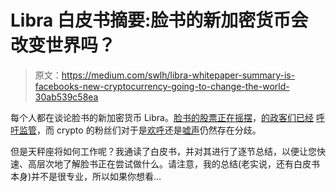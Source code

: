 # Libra 白皮书摘要:脸书的新加密货币会改变世界吗？

> 原文：<https://medium.com/swlh/libra-whitepaper-summary-is-facebooks-new-cryptocurrency-going-to-change-the-world-30ab539c58ea>

每个人都在谈论脸书的新加密货币 Libra。[脸书的股票正在摇摆](https://www.investors.com/news/technology/facebook-stock-introduction-digital-coin/)，[的政客们已经](https://www.theverge.com/2019/6/18/18683996/facebook-cryptocurrency-democrat-sherrod-brown-oversight-libra) [呼吁监管](https://www.theverge.com/2019/6/18/18684268/facebook-libra-cryptocurrency-stop-congress-house-democrat-maxine-waters-regulation)，而 crypto 的粉丝们对于是[欢呼](https://www.reddit.com/r/Bitcoin/comments/c27mej/facebook_libra_coin_is_the_best_thing_to_happen/ericn3p/?utm_source=share&utm_medium=web2x)还是[嘘声](https://twitter.com/SarahJamieLewis/status/1139429913922957312)仍然存在分歧。

但是天秤座将如何工作呢？我通读了白皮书，并对其进行了逐节总结，以便让您快速、高层次地了解脸书正在尝试做什么。请注意，我的总结(老实说，还有白皮书本身)并不是很专业，所以如果你想看…
